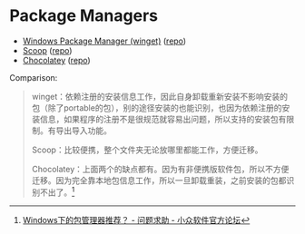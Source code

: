 # Package Managers
- [Windows Package Manager (winget)](https://docs.microsoft.com/en-us/windows/package-manager/) ([repo](https://github.com/microsoft/winget-cli))
- [Scoop](https://scoop.sh/) ([repo](https://github.com/ScoopInstaller/Scoop))
- [Chocolatey](https://chocolatey.org/) ([repo](https://github.com/chocolatey/choco))

Comparison:
> winget：依赖注册的安装信息工作，因此自身卸载重新安装不影响安装的包（除了portable的包），别的途径安装的也能识别，也因为依赖注册的安装信息，如果程序的注册不是很规范就容易出问题，所以支持的安装包有限制。有导出导入功能。
> 
> Scoop：比较便携，整个文件夹无论放哪里都能工作，方便迁移。
> 
> Chocolatey：上面两个的缺点都有。因为有非便携版软件包，所以不方便迁移。因为完全靠本地包信息工作，所以一旦卸载重装，之前安装的包都识别不出了。[^icebox]

[^icebox]: [Windows下的包管理器推荐？ - 问题求助 - 小众软件官方论坛](https://meta.appinn.net/t/topic/35728/6)
